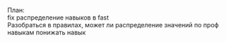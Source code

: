 План:  
    fix распределение навыков в fast  
        Разобраться в правилах, может ли распределение значений по проф навыкам понижать навык
